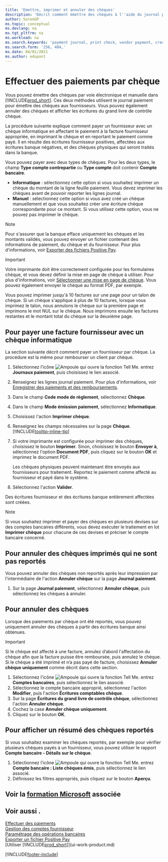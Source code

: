 ```yaml
---
title: 'Emettre, imprimer et annuler des chèques'
description: 'Décrit comment émettre des chèques à l''aide du journal paiement, imprimer des chèques, et annuler ou afficher les écritures du grand livre de contrôle chèque dans Business Central.'
author: SorenGP
ms.topic: conceptual
ms.devlang: na
ms.tgt_pltfrm: na
ms.workload: na
ms.search.keywords: 'payment journal, print check, vendor payment, creditor, debt, balance due, AP'
ms.search.form: '256, 404,'
ms.date: 04/01/2021
ms.author: edupont
---
```

# <a name="make-check-payments" />Effectuer des paiements par chèque

Vous pouvez émettre des chèques par voie électronique et manuelle dans [!INCLUDE[prod_short](includes/prod_short.md)]. Ces deux méthodes utilisent le journal paiement pour émettre des chèques aux fournisseurs. Vous pouvez également annuler des chèques et afficher les écritures du grand livre de contrôle chèque.

La procédure suivante explique comment payer un fournisseur avec un chèque informatique en affectant le paiement à la facture fournisseur appropriée, en imprimant le chèque et en reportant le paiement comme payé. Il en résulte des écritures fournisseur positives, affectées aux écritures banque négatives, et des chèques physiques qui seront traités dans la banque.

Vous pouvez payer avec deux types de chèques. Pour les deux types, le champ **Type compte contrepartie** ou **Type compte** doit contenir **Compte bancaire**.

- **Informatique** : sélectionnez cette option si vous souhaitez imprimer un chèque du montant de la ligne feuille paiement. Vous devez imprimer les chèques avant de pouvoir reporter les lignes journal.
- **Manuel** : sélectionnez cette option si vous avez créé un chèque manuellement et que vous souhaitez créer une écriture chèque correspondante pour ce montant. Si vous utilisez cette option, vous ne pouvez pas imprimer le chèque.

> [!NOTE]  
> Pour s'assurer que la banque efface uniquement les chèques et les montants validés, vous pouvez envoyer un fichier contenant des informations de paiement, du chèque et du fournisseur. Pour plus d'informations, voir [Exporter des fichiers Positive Pay](finance-how-positive-pay.md).

> [!IMPORTANT]
> Votre imprimante doit être correctement configurée pour les formulaires chèque, et vous devez définir la mise en page de chèque à utiliser. Pour plus d'informations, voir [Sélectionner une mise en page de chèque](finance-how-define-check-layouts.md). Vous pouvez également envoyer le chèque au format PDF, par exemple.  

Vous pouvez imprimer jusqu'à 10 factures sur une page pour un talon de chèque. Si un chèque s'applique à plus de 10 factures, lorsque vous imprimez le talon, nous annulons le chèque sur la première page et imprimons le mot NUL sur le chèque. Nous imprimons ensuite les factures restantes et le montant total du chèque sur la deuxième page.

## <a name="to-pay-a-vendor-invoice-with-a-computer-check" />Pour payer une facture fournisseur avec un chèque informatique

La section suivante décrit comment payer un fournisseur par chèque. La procédure est la même pour rembourser un client par chèque.

1. Sélectionnez l’icône ![Ampoule qui ouvre la fonction Tell Me.](media/ui-search/search_small.png "Dites-moi ce que vous voulez faire") entrez **Journaux paiement**, puis choisissez le lien associé.
2. Renseignez les lignes journal paiement. Pour plus d'informations, voir [Enregistrer des paiements et des remboursements](payables-how-post-payments-refunds.md).
3. Dans le champ **Code mode de règlement**, sélectionnez **Chèque**.
4. Dans le champ **Mode émission paiement**, sélectionnez **Informatique**.
5. Choisissez l'action **Imprimer chèque**.
6. Renseignez les champs nécessaires sur la page **Chèque**. [!INCLUDE[tooltip-inline-tip](includes/tooltip-inline-tip_md.md)]
7. Si votre imprimante est configurée pour imprimer des chèques, choisissez le bouton **Imprimer**. Sinon, choisissez le bouton **Envoyer à**, sélectionnez l'option **Document PDF**, puis cliquez sur le bouton **OK** et imprimez le document PDF.

    Les chèques physiques peuvent maintenant être envoyés aux fournisseurs pour traitement. Reportez le paiement comme affecté au fournisseur et payé dans le système.
8. Sélectionnez l'action **Valider**.

Des écritures fournisseur et des écritures banque entièrement affectées sont créées.

> [!NOTE]  
> Si vous souhaitez imprimer et payer des chèques en plusieurs devises sur des comptes bancaires différents, vous devez exécuter le traitement en lot **Imprimer chèque** pour chacune de ces devises et préciser le compte bancaire concerné.

## <a name="to-cancel-printed-checks-that-are-not-posted" />Pour annuler des chèques imprimés qui ne sont pas reportés

Vous pouvez annuler des chèques non reportés après leur impression par l'intermédiaire de l'action **Annuler chèque** sur la page **Journal paiement**.

1. Sur la page **Journal paiement**, sélectionnez **Annuler chèque**, puis sélectionnez les chèques à annuler.

## <a name="to-void-checks" />Pour annuler des chèques

Lorsque des paiements par chèque ont été reportés, vous pouvez uniquement annuler des chèques à partir des écritures banque ainsi obtenues.

> [!IMPORTANT]
> Si le chèque est affecté à une facture, annulez d’abord l'affectation du chèque afin que la facture puisse être remboursée, puis annulez le chèque. Si le chèque a été imprimé et n’a pas payé de facture, choisissez **Annuler chèque uniquement** comme décrit dans cette section.

1. Sélectionnez l’icône ![Ampoule qui ouvre la fonction Tell Me.](media/ui-search/search_small.png "Dites-moi ce que vous voulez faire") entrez **Comptes bancaires**, puis sélectionnez le lien associé.
2. Sélectionnez le compte bancaire approprié, sélectionnez l'action **Modifier**, puis l'action **Écritures comptables chèque**.
3. Sur la page **Écritures du grand livre de contrôle chèque**, sélectionnez l'action **Annuler chèque**.
4. Cochez la case **Annuler chèque uniquement**.
5. Cliquez sur le bouton **OK**.

## <a name="to-view-a-summary-of-posted-checks" />Pour afficher un résumé des chèques reportés

Si vous souhaitez examiner les chèques reportés, par exemple pour vérifier plusieurs chèques payés à un fournisseur, vous pouvez utiliser le rapport **Compte bancaire - Détails sur le chèque**.
1. Sélectionnez l’icône ![Ampoule qui ouvre la fonction Tell Me.](media/ui-search/search_small.png "Dites-moi ce que vous voulez faire") entrez **Compte bancaire : Liste chèques émis**, puis sélectionnez le lien associé.
2. Définissez les filtres appropriés, puis cliquez sur le bouton **Aperçu**.

## <a name="see-related-microsoft-trainingtrainingmodulesuse-checks-dynamics--business-central" />Voir la [formation Microsoft](/training/modules/use-checks-dynamics-365-business-central/) associée

## <a name="see-also" />Voir aussi .

[Effectuer des paiements](payables-make-payments.md)  
[Gestion des comptes fournisseur](payables-manage-payables.md)  
[Paramétrage des opérations bancaires](bank-setup-banking.md)  
[Exporter un fichier Positive Pay](finance-how-positive-pay.md)  
[Utiliser [!INCLUDE[prod_short](includes/prod_short.md)]](ui-work-product.md)  


[!INCLUDE[footer-include](includes/footer-banner.md)]
